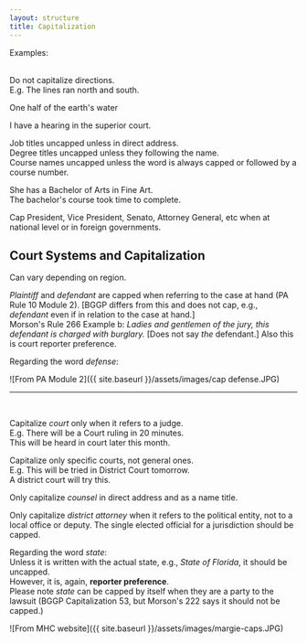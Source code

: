 ```yaml
---
layout: structure
title: Capitalization
---
```

Examples:  
<br>  

Do not capitalize directions.  
E.g. The lines ran north and south.  

One half of the earth's water  

I have a hearing in the superior court.  

Job titles uncapped unless in direct address.  
Degree titles uncapped unless they following the name.  
Course names uncapped unless the word is always capped or followed by a course number.  

She has a Bachelor of Arts in Fine Art.  
The bachelor's course took time to complete.  

Cap President, Vice President, Senato, Attorney General, etc when at national level or in foreign governments.  


## Court Systems and Capitalization  
Can vary depending on region.  


*Plaintiff* and *defendant* are capped when referring to the case at hand (PA Rule 10 Module 2). [BGGP differs from this and does not cap, e.g., *defendant* even if in relation to the case at hand.]  
Morson's Rule 266 Example b: *Ladies and gentlemen of the jury, this defendant is charged with burglary.* [Does not say *the* defendant.]
Also this is court reporter preference.  

Regarding the word *defense*:

![From PA Module 2]({{ site.baseurl }}/assets/images/cap defense.JPG)  

---   

<br/> 

Capitalize *court* only when it refers to a judge.  
E.g. There will be a Court ruling in 20 minutes.  
This will be heard in court later this month.  

Capitalize only specific courts, not general ones.  
E.g. This will be tried in District Court tomorrow.  
A district court will try this.  

Only capitalize *counsel* in direct address and as a name title.  

Only capitalize *district attorney*  when it refers to the political entity, not to a local office or deputy. The single elected official for a jurisdiction should be capped.  

Regarding the word *state*:  
Unless it is written with the actual state, e.g., *State of Florida*, it should be uncapped.  
However, it is, again, **reporter preference**.  
Please note *state* can be capped by itself when they are a party to the lawsuit (BGGP Capitalization 53, but Morson's 222 says it should not be capped.)  

![From MHC website]({{ site.baseurl }}/assets/images/margie-caps.JPG)












